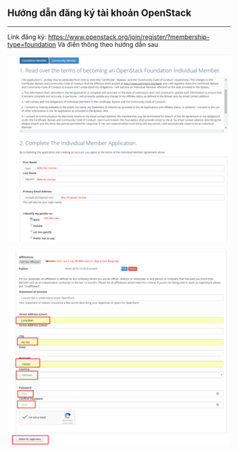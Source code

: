 ## Hướng dẫn đăng ký tài khoản OpenStack
----------------------------------------
Link đăng ký: https://www.openstack.org/join/register/?membership-type=foundation
Và điền thông theo hướng dẫn sau

![image1](../images/step1.png)

![image2](../images/step2.png)
